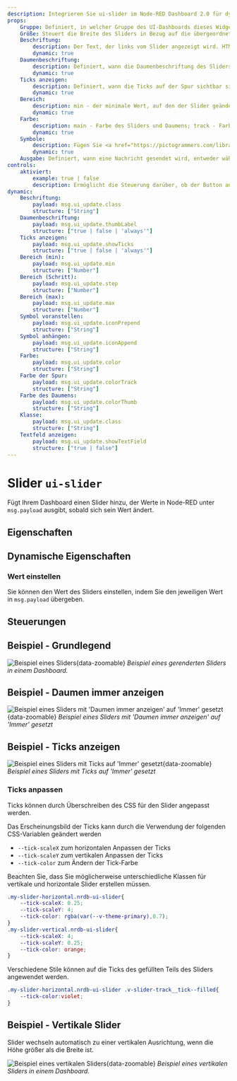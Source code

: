 ```yaml
---
description: Integrieren Sie ui-slider im Node-RED Dashboard 2.0 für dynamische Werteingabe durch einen einfachen Schiebemechanismus.
props:
    Gruppe: Definiert, in welcher Gruppe des UI-Dashboards dieses Widget gerendert wird.
    Größe: Steuert die Breite des Sliders in Bezug auf die übergeordnete Gruppe. Der Maximalwert ist die Breite der Gruppe.
    Beschriftung:
        description: Der Text, der links vom Slider angezeigt wird. HTML-Inhalt ist erlaubt.
        dynamic: true
    Daumenbeschriftung:
        description: Definiert, wann die Daumenbeschriftung des Sliders angezeigt wird. Standardmäßig auf 'Beim Ziehen'.
        dynamic: true
    Ticks anzeigen:
        description: Definiert, wann die Ticks auf der Spur sichtbar sind. Standardmäßig auf 'Immer'.
        dynamic: true
    Bereich:
        description: min - der minimale Wert, auf den der Slider geändert werden kann. Wenn min > max, wird der Slider umgekehrt.; max - der maximale Wert, auf den der Slider geändert werden kann; Schritt - der Inkrement-/Dekrementwert, wenn der Slider bewegt wird.
        dynamic: true
    Farbe:
        description: main - Farbe des Sliders und Daumens; track - Farbe der Slider-Spur; thumb - Farbe des Griffs. Es kann der Name einer Farbe (rot, grün, blau, ...) oder ein Hex-Farbcode (#b5b5b5) sein.
        dynamic: true
    Symbole:
        description: Fügen Sie <a href="https://pictogrammers.com/library/mdi/">mdi-Symbole</a> vor und nach dem Slider hinzu. Zum Beispiel "minus". Es ist nicht notwendig, das "mdi-" Präfix einzuschließen, nur den Namen des Symbols.
        dynamic: true    
    Ausgabe: Definiert, wann eine Nachricht gesendet wird, entweder während der Slider bewegt wird oder wenn der Slider losgelassen wird.        
controls:
    aktiviert:
        example: true | false
        description: Ermöglicht die Steuerung darüber, ob der Button anklickbar ist oder nicht.
dynamic:
    Beschriftung:
        payload: msg.ui_update.class
        structure: ["String"]
    Daumenbeschriftung:
        payload: msg.ui_update.thumbLabel
        structure: ["true | false | 'always'"]
    Ticks anzeigen:
        payload: msg.ui_update.showTicks
        structure: ["true | false | 'always'"]
    Bereich (min):
        payload: msg.ui_update.min
        structure: ["Number"]
    Bereich (Schritt):
        payload: msg.ui_update.step
        structure: ["Number"]
    Bereich (max):
        payload: msg.ui_update.max
        structure: ["Number"]
    Symbol voranstellen:
        payload: msg.ui_update.iconPrepend
        structure: ["String"]
    Symbol anhängen:
        payload: msg.ui_update.iconAppend
        structure: ["String"]
    Farbe:
        payload: msg.ui_update.color
        structure: ["String"]
    Farbe der Spur:
        payload: msg.ui_update.colorTrack
        structure: ["String"]
    Farbe des Daumens:
        payload: msg.ui_update.colorThumb
        structure: ["String"]
    Klasse:
        payload: msg.ui_update.class
        structure: ["String"]
    Textfeld anzeigen:
        payload: msg.ui_update.showTextField
        structure: ["true | false"]
---
```


<script setup>
    import TryDemo from "./../../../components/TryDemo.vue";
</script>

<TryDemo href="slider" title="Demo Ausprobieren">

# Slider `ui-slider`

</TryDemo>

Fügt Ihrem Dashboard einen Slider hinzu, der Werte in Node-RED unter `msg.payload` ausgibt, sobald sich sein Wert ändert.

## Eigenschaften

<PropsTable/>

## Dynamische Eigenschaften

<DynamicPropsTable/>

### Wert einstellen

Sie können den Wert des Sliders einstellen, indem Sie den jeweiligen Wert in `msg.payload` übergeben.

## Steuerungen

<ControlsTable/>

## Beispiel - Grundlegend

![Beispiel eines Sliders](/images/node-examples/ui-slider.png "Beispiel eines Sliders"){data-zoomable}
*Beispiel eines gerenderten Sliders in einem Dashboard.*

## Beispiel - Daumen immer anzeigen

![Beispiel eines Sliders mit 'Daumen immer anzeigen' auf 'Immer' gesetzt](/images/node-examples/ui-slider-thumb-always.png "Beispiel eines Sliders mit 'Daumen immer anzeigen' auf 'Immer' gesetzt"){data-zoomable}
*Beispiel eines Sliders mit 'Daumen immer anzeigen' auf 'Immer' gesetzt*

## Beispiel - Ticks anzeigen

![Beispiel eines Sliders mit Ticks auf 'Immer' gesetzt](/images/node-examples/ui-slider-ticks.png "Beispiel eines Sliders mit Ticks auf 'Immer' gesetzt"){data-zoomable}
*Beispiel eines Sliders mit Ticks auf 'Immer' gesetzt*

### Ticks anpassen

Ticks können durch Überschreiben des CSS für den Slider angepasst werden.

Das Erscheinungsbild der Ticks kann durch die Verwendung der folgenden CSS-Variablen geändert werden

- <code>--tick-scaleX</code> zum horizontalen Anpassen der Ticks
- <code>--tick-scaleY</code> zum vertikalen Anpassen der Ticks
- <code>--tick-color</code> zum Ändern der Tick-Farbe

Beachten Sie, dass Sie möglicherweise unterschiedliche Klassen für vertikale und horizontale Slider erstellen müssen.


```css
.my-slider-horizontal.nrdb-ui-slider{
    --tick-scaleX: 0.25;
    --tick-scaleY: 4;
    --tick-color: rgba(var(--v-theme-primary),0.7);
}
.my-slider-vertical.nrdb-ui-slider{
    --tick-scaleX: 4;
    --tick-scaleY: 0.25; 
    --tick-color: orange;
}
```

Verschiedene Stile können auf die Ticks des gefüllten Teils des Sliders angewendet werden.

```css
.my-slider-horizontal.nrdb-ui-slider .v-slider-track__tick--filled{
    --tick-color:violet;
}
```

## Beispiel - Vertikale Slider

Slider wechseln automatisch zu einer vertikalen Ausrichtung, wenn die Höhe größer als die Breite ist.

![Beispiel eines vertikalen Sliders](/images/node-examples/ui-slider-vertical.png "Beispiel eines vertikalen Sliders"){data-zoomable}
*Beispiel eines vertikalen Sliders in einem Dashboard.*